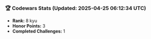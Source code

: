 ### 🏆 Codewars Stats (Updated: 2025-04-25 06:12:34 UTC)

- **Rank:** 8 kyu
- **Honor Points:** 3
- **Completed Challenges:** 1
